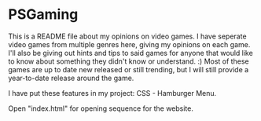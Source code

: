 # PSGaming
This is a README file about my opinions on video games. I have seperate video games from multiple genres here, giving my opinions on each game. I'll also be giving out hints and tips to said games for anyone that would like to know about something they didn't know or understand. :) Most of these games are up to date new released or still trending, but I will still provide a year-to-date release around the game. 

I have put these features in my project: 
    CSS - Hamburger Menu. 

Open "index.html" for opening sequence for the website.